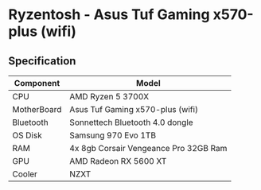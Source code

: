 # Ryzentosh - Asus Tuf Gaming x570-plus (wifi)

## Specification

| Component        | Model                                              |
| ---------------- | ---------------------------------------------------|
| CPU              | AMD Ryzen 5 3700X                                  |
| MotherBoard      | Asus Tuf Gaming x570-plus (wifi)                   |
| Bluetooth        | Sonnettech Bluetooth 4.0 dongle                    |
| OS Disk          | Samsung 970 Evo 1TB                                |
| RAM              | 4x 8gb Corsair Vengeance Pro 32GB Ram              |
| GPU              | AMD Radeon RX 5600 XT                              |
| Cooler    	     | NZXT          		                                  |
